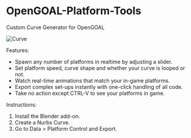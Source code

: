 # OpenGOAL-Platform-Tools
Custom Curve Generator for OpenGOAL

![Curve](https://github.com/user-attachments/assets/2629291a-fc40-4e99-8d66-3271b1adc34c)

Features:
- Spawn any number of platforms in realtime by adjusting a slider.
- Set platform speed, curve shape and whether your curve is looped or not.
- Watch real-time animations that match your in-game platforms.
- Export complex set-ups instantly with one-click handling of all code.
- Take no action except CTRL-V to see your platforms in game.

Instructions:
1. Install the Blender add-on.
2. Create a Nurbs Curve.
3. Go to Data > Platform Control and Export.
